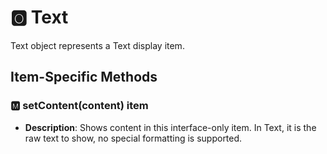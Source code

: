 # &#127358; Text

Text object represents a Text display item.

## Item-Specific Methods

### 🅼 setContent(content) <Badge type="tip">item</Badge>

- **Description**: Shows content in this interface-only item. In Text, it is the raw text to show, no special formatting
  is supported.

<!--@include: ./common/functions.md -->
<!--@include: ./common/event_objects.md -->


<!--@include: ./common/events.md -->